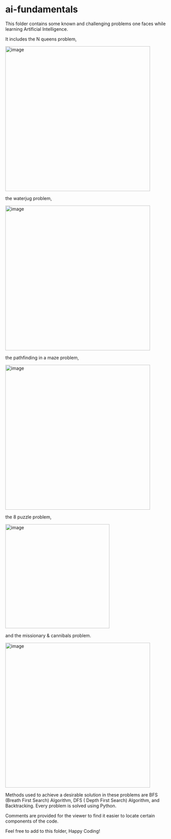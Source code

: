 # ai-fundamentals
This folder contains some known and challenging problems one faces while learning Artificial Intelligence.

It includes the N queens problem,

<img width="452" alt="image" src="https://github.com/vermashaurya/ai-foundational/assets/136727534/d881a8c9-43ce-47bc-8d4d-e8a5a4ecffe4">

the waterjug problem,

<img width="452" alt="image" src="https://github.com/vermashaurya/ai-foundational/assets/136727534/7378a387-4fa7-4139-a894-f96fa0e12217">

the pathfinding in a maze problem,

<img width="452" alt="image" src="https://github.com/vermashaurya/ai-foundational/assets/136727534/dea64d16-bf1e-4c6b-9b0d-2912bd9fdd6f">

the 8 puzzle problem,

<img width="325" alt="image" src="https://github.com/vermashaurya/ai-foundational/assets/136727534/0d4c06b6-eca5-4917-822f-1c98257c31c9">

and the missionary & cannibals problem. 

<img width="452" alt="image" src="https://github.com/vermashaurya/ai-foundational/assets/136727534/f8413202-84fa-4758-abe5-f81a4adbc518">

Methods used to achieve a desirable solution in these problems are BFS (Breath First Search) Algorithm, DFS ( Depth First Search) Algorithm, and Backtracking. 
Every problem is solved using Python. 

Comments are provided for the viewer to find it easier to locate certain components of the code. 

Feel free to add to this folder, Happy Coding!
